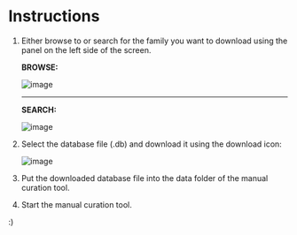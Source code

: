 # Instructions

1. Either browse to or search for the family you want to download using the panel on the left side of the screen.

   **BROWSE:**
   
   ![image](https://github.com/user-attachments/assets/233aa5b8-1659-4948-b53c-678851c22a38)

   ---

   **SEARCH:**
   
   ![image](https://github.com/user-attachments/assets/b76f779a-5ddc-4570-9246-9a1985f78c3b)

2. Select the database file (.db) and download it using the download icon:

   ![image](https://github.com/user-attachments/assets/6e6adf48-73ae-441d-bf50-755f64d0467f)

3. Put the downloaded database file into the data folder of the manual curation tool.

4. Start the manual curation tool.

:)
